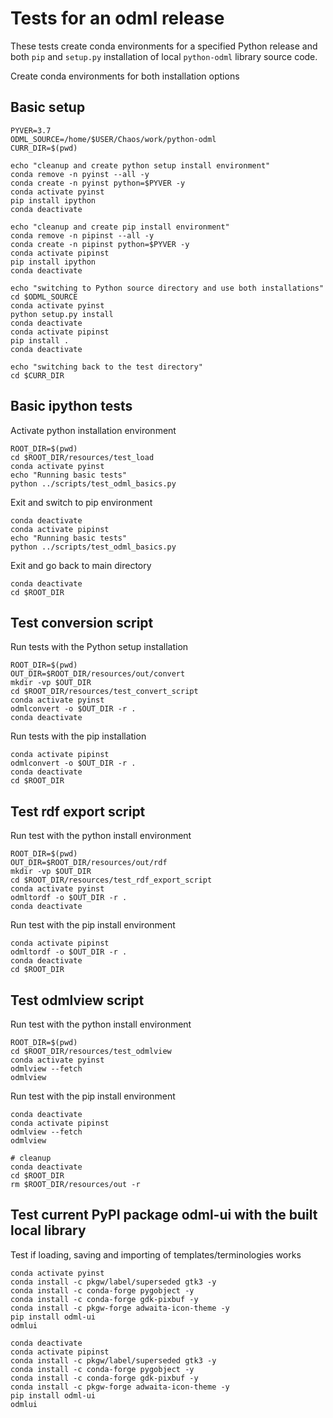 # Tests for an odml release

These tests create conda environments for a specified Python release and both `pip` and `setup.py` installation of local `python-odml` library source code.

Create conda environments for both installation options

## Basic setup

    PYVER=3.7
    ODML_SOURCE=/home/$USER/Chaos/work/python-odml
    CURR_DIR=$(pwd)

    echo "cleanup and create python setup install environment"
    conda remove -n pyinst --all -y
    conda create -n pyinst python=$PYVER -y
    conda activate pyinst
    pip install ipython
    conda deactivate

    echo "cleanup and create pip install environment"
    conda remove -n pipinst --all -y
    conda create -n pipinst python=$PYVER -y
    conda activate pipinst
    pip install ipython
    conda deactivate

    echo "switching to Python source directory and use both installations"
    cd $ODML_SOURCE
    conda activate pyinst
    python setup.py install
    conda deactivate
    conda activate pipinst
    pip install .
    conda deactivate

    echo "switching back to the test directory"
    cd $CURR_DIR

## Basic ipython tests

Activate python installation environment

    ROOT_DIR=$(pwd)
    cd $ROOT_DIR/resources/test_load
    conda activate pyinst
    echo "Running basic tests"
    python ../scripts/test_odml_basics.py

Exit and switch to pip environment 

    conda deactivate
    conda activate pipinst
    echo "Running basic tests"
    python ../scripts/test_odml_basics.py

Exit and go back to main directory

    conda deactivate
    cd $ROOT_DIR

## Test conversion script

Run tests with the Python setup installation  

    ROOT_DIR=$(pwd)
    OUT_DIR=$ROOT_DIR/resources/out/convert
    mkdir -vp $OUT_DIR
    cd $ROOT_DIR/resources/test_convert_script
    conda activate pyinst
    odmlconvert -o $OUT_DIR -r .
    conda deactivate

Run tests with the pip installation

    conda activate pipinst
    odmlconvert -o $OUT_DIR -r .
    conda deactivate
    cd $ROOT_DIR

## Test rdf export script

Run test with the python install environment  

    ROOT_DIR=$(pwd)
    OUT_DIR=$ROOT_DIR/resources/out/rdf
    mkdir -vp $OUT_DIR
    cd $ROOT_DIR/resources/test_rdf_export_script
    conda activate pyinst
    odmltordf -o $OUT_DIR -r .
    conda deactivate

Run test with the pip install environment

    conda activate pipinst
    odmltordf -o $OUT_DIR -r .
    conda deactivate
    cd $ROOT_DIR

## Test odmlview script

Run test with the python install environment

    ROOT_DIR=$(pwd)
    cd $ROOT_DIR/resources/test_odmlview
    conda activate pyinst
    odmlview --fetch
    odmlview

Run test with the pip install environment

    conda deactivate
    conda activate pipinst
    odmlview --fetch
    odmlview

    # cleanup
    conda deactivate
    cd $ROOT_DIR
    rm $ROOT_DIR/resources/out -r

## Test current PyPI package odml-ui with the built local library

Test if loading, saving and importing of templates/terminologies works

    conda activate pyinst
    conda install -c pkgw/label/superseded gtk3 -y
    conda install -c conda-forge pygobject -y
    conda install -c conda-forge gdk-pixbuf -y
    conda install -c pkgw-forge adwaita-icon-theme -y
    pip install odml-ui
    odmlui

    conda deactivate
    conda activate pipinst
    conda install -c pkgw/label/superseded gtk3 -y
    conda install -c conda-forge pygobject -y
    conda install -c conda-forge gdk-pixbuf -y
    conda install -c pkgw-forge adwaita-icon-theme -y
    pip install odml-ui
    odmlui
